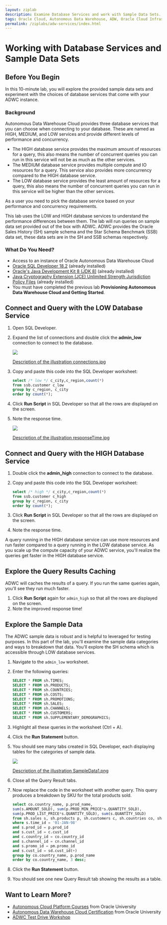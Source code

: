 ```yaml
---
layout: ziplab
description: Examine Database Services and work with Sample Data Sets.
tags: Oracle Cloud, Autonomous Data Warehouse, ADW, Oracle Cloud Infrastructure, OCI
permalink: /ziplabs/adw-services/index.html
---
```

# Working with Database Services and Sample Data Sets #

## Before You Begin ##
In this 10-minute lab, you will explore the provided sample data sets and experiment with the choices of database services that come with your ADWC instance.

### Background ###
Autonomous Data Warehouse Cloud provides three database services that you can choose when connecting to your database. These are named as HIGH, MEDIUM, and LOW services and provide different levels of performance and concurrency. 

* The HIGH database service provides the maximum amount of resources for a query, this also means the number of concurrent queries you can run in this service will not be as much as the other services. 
* The MEDIUM database service provides multiple compute and IO resources for a query. This service also provides more concurrency compared to the HIGH database service. 
* The LOW database service provides the least amount of resources for a query, this also means the number of concurrent queries you can run in this service will be higher than the other services. 

As a user you need to pick the database service based on your performance and concurrency requirements.

This lab uses the LOW and HIGH database services to understand the performance differences between them. The lab will run queries on sample data set provided out of the box with ADWC. ADWC provides the Oracle Sales History (SH) sample schema and the Star Schema Benchmark (SSB) data set, these data sets are in the SH and SSB schemas respectively. 


### What Do You Need? ###
* Access to an instance of Oracle Autonomous Data Warehouse Cloud
* [Oracle SQL Developer 18.2](http://www.oracle.com/technetwork/developer-tools/sql-developer/overview/index.html)  (already installed)
* [Oracle's Java Development Kit 8 (JDK 8)](http://www.oracle.com/technetwork/java/javase/downloads/index.html) (already installed)
* [Java Cryptography Extension (JCE) Unlimited Strength Jurisdiction Policy Files](https://www.oracle.com/technetwork/java/javase/downloads/jce8-download-2133166.html) (already installed)
* You must have completed the previous lab **Provisioning Autonomous Data Warehouse Cloud and Getting Started**.


## Connect and Query with the LOW Database Service ##
1. Open SQL Developer. 
2. Expand the list of connections and double click the **admin_low** connection to connect to the database.

    ![](img/connections.jpg)

    [Description of the illustration connections.jpg](files/connections.txt)

3. Copy and paste this code into the SQL Developer worksheet:

   ````SQL
   select /* low */ c_city,c_region,count(*)
   from ssb.customer c_low
   group by c_region, c_city
   order by count(*);
   ````

4. Click **Run Script** in SQL Developer so that all the rows are displayed on the screen.
5. Note the response time.
    
    ![](img/responseTime.jpg)

    [Description of the illustration responseTime.jpg](files/responseTime.txt)


## Connect and Query with the HIGH Database Service ##
1. Double click the **admin_high** connection to connect to the database.
2. Copy and paste this code into the SQL Developer worksheet:

   ````SQL
   select /* high */ c_city,c_region,count(*) 
   from ssb.customer c_high
   group by c_region, c_city
   order by count(*);
   ````

3. Click **Run Script** in SQL Developer so that all the rows are displayed on the screen.
4. Note the response time.

A query running in the HIGH database service can use more resources and run faster compared to a query running in the LOW database service. As you scale up the compute capacity of your ADWC service, you'll realize the queries get faster in the HIGH database service.


## Explore the Query Results Caching ##
ADWC will caches the results of a query. If you run the same queries again, you'll see they run much faster.

1. Click **Run Script** again for `admin_high` so that all the rows are displayed on the screen.
2. Note the improved response time!


## Explore the Sample Data ##
The ADWC sample data is robust and is helpful to leveraged for testing purposes. In this part of the lab, you'll examine the sample data categories and ways to breakdown that data. You'll explore the SH schema which is accessible through LOW database services.

1. Navigate to the `admin_low` worksheet.
2. Enter the following queries:
   ````SQL
   SELECT * FROM sh.TIMES;
   SELECT * FROM sh.PRODUCTS;
   SELECT * FROM sh.COUNTRIES;
   SELECT * FROM sh.COSTS;
   SELECT * FROM sh.PROMOTIONS;
   SELECT * FROM sh.SALES;
   SELECT * FROM sh.CHANNELS;
   SELECT * FROM sh.CUSTOMERS;
   SELECT * FROM sh.SUPPLEMENTARY_DEMOGRAPHICS;
   ````
3. Highlight all these queries in the worksheet (Ctrl + A).
4. Click the **Run Statement** button.
5. You should see many tabs created in SQL Developer, each displaying tables for the categories of sample data.

    ![](img/SampleData1.png)

    [Description of the illustration SampleData1.png](files/SampleData1.txt)

6. Close all the Query Result tabs.
7. Now replace the code in the worksheet with another query. This query produces a breakdown by SKU for the total products sold.
   ````SQL
   select co.country_name, p.prod_name,
   sum(s.AMOUNT_SOLD), sum(p.PROD_MIN_PRICE*s.QUANTITY_SOLD), 
   sum(p.PROD_LIST_PRICE*s.QUANTITY_SOLD), sum(s.QUANTITY_SOLD)
   from sh.sales s, sh.products p, sh.customers c, sh.countries co, sh.channels cn, sh.PROMOTIONS pm, sh.SUPPLEMENTARY_DEMOGRAPHICS sd
   where s.time_id = '01-JAN-98'
   and s.prod_id = p.prod_id
   and s.cust_id = c.cust_id
   and c.country_id = co.country_id
   and s.channel_id = cn.channel_id
   and s.promo_id = pm.promo_id
   and s.cust_id = sd.cust_id(+)
   group by co.country_name, p.prod_name
   order by co.country_name, 3 desc;
   ````
8. Click the **Run Statement** button.
9. You should see one new Query Result tab showing the results as a table.


## Want to Learn More? ##
* [Autonomous Cloud Platform Courses](https://learn.oracle.com/pls/web_prod-plq-dad/dl4_pages.getpage?page=dl4homepage&get_params=offering:35573#filtersGroup1=&filtersGroup2=.f667&filtersGroup3=&filtersGroup4=&filtersGroup5=&filtersSearch=) from Oracle University 
* [Autonomous Data Warehouse Cloud Certification](https://education.oracle.com/es/data-management/autonomous-data-warehouse-cloud/product_807?certPage=true) from Oracle University
* [ADWC Test Drive Workshop](https://oracle.github.io/learning-library/workshops/journey4-adwc/?page=README.md)
